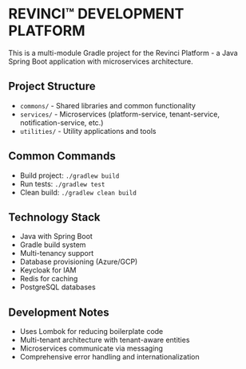 # REVINCI™ DEVELOPMENT PLATFORM

This is a multi-module Gradle project for the Revinci Platform - a Java Spring Boot application with microservices architecture.

## Project Structure
- `commons/` - Shared libraries and common functionality
- `services/` - Microservices (platform-service, tenant-service, notification-service, etc.)
- `utilities/` - Utility applications and tools

## Common Commands
- Build project: `./gradlew build`
- Run tests: `./gradlew test`
- Clean build: `./gradlew clean build`

## Technology Stack
- Java with Spring Boot
- Gradle build system
- Multi-tenancy support
- Database provisioning (Azure/GCP)
- Keycloak for IAM
- Redis for caching
- PostgreSQL databases

## Development Notes
- Uses Lombok for reducing boilerplate code
- Multi-tenant architecture with tenant-aware entities
- Microservices communicate via messaging
- Comprehensive error handling and internationalization